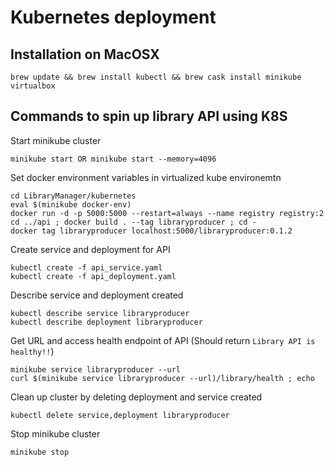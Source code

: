 # Kubernetes deployment

## Installation on MacOSX
```
brew update && brew install kubectl && brew cask install minikube virtualbox
```

## Commands to spin up library API using K8S
Start minikube cluster
```
minikube start OR minikube start --memory=4096
```

Set docker environment variables in virtualized kube environemtn
```
cd LibraryManager/kubernetes
eval $(minikube docker-env)
docker run -d -p 5000:5000 --restart=always --name registry registry:2
cd ../api ; docker build . --tag libraryproducer ; cd -
docker tag libraryproducer localhost:5000/libraryproducer:0.1.2
```

Create service and deployment for API
```
kubectl create -f api_service.yaml
kubectl create -f api_deployment.yaml
```

Describe service and deployment created
```
kubectl describe service libraryproducer
kubectl describe deployment libraryproducer
```

Get URL and access health endpoint of API (Should return `Library API is healthy!!`)
```
minikube service libraryproducer --url
curl $(minikube service libraryproducer --url)/library/health ; echo
```

Clean up cluster by deleting deployment and service created
```
kubectl delete service,deployment libraryproducer
```

Stop minikube cluster
```
minikube stop
```
